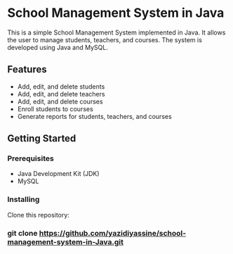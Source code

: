 # School Management System in Java

This is a simple School Management System implemented in Java. It allows the user to manage students, teachers, and courses. The system is developed using Java and MySQL.

## Features

- Add, edit, and delete students
- Add, edit, and delete teachers
- Add, edit, and delete courses
- Enroll students to courses
- Generate reports for students, teachers, and courses

## Getting Started

### Prerequisites

- Java Development Kit (JDK)
- MySQL

### Installing

 Clone this repository:

  ### git clone https://github.com/yazidiyassine/school-management-system-in-Java.git
